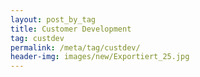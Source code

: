 ```yaml
---
layout: post_by_tag
title: Customer Development
tag: custdev
permalink: /meta/tag/custdev/
header-img: images/new/Exportiert_25.jpg
---
```

